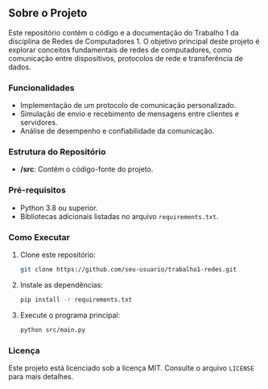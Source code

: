 ## Sobre o Projeto

Este repositório contém o código e a documentação do Trabalho 1 da disciplina de Redes de Computadores 1. O objetivo principal deste projeto é explorar conceitos fundamentais de redes de computadores, como comunicação entre dispositivos, protocolos de rede e transferência de dados.

### Funcionalidades
- Implementação de um protocolo de comunicação personalizado.
- Simulação de envio e recebimento de mensagens entre clientes e servidores.
- Análise de desempenho e confiabilidade da comunicação.

### Estrutura do Repositório
- **/src**: Contém o código-fonte do projeto.

### Pré-requisitos
- Python 3.8 ou superior.
- Bibliotecas adicionais listadas no arquivo `requirements.txt`.

### Como Executar
1. Clone este repositório:
    ```bash
    git clone https://github.com/seu-usuario/trabalho1-redes.git
    ```
2. Instale as dependências:
    ```bash
    pip install -r requirements.txt
    ```
3. Execute o programa principal:
    ```bash
    python src/main.py
    ```

### Licença
Este projeto está licenciado sob a licença MIT. Consulte o arquivo `LICENSE` para mais detalhes.